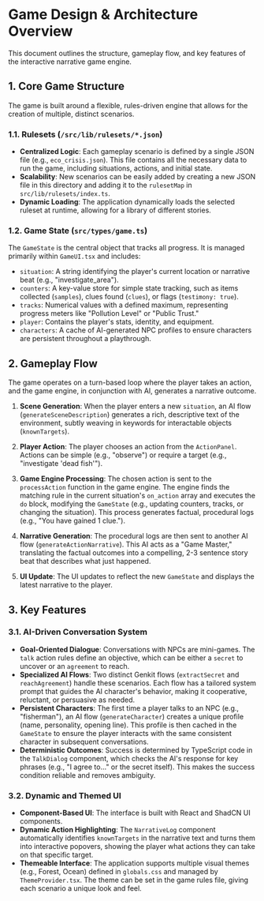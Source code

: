 # Game Design & Architecture Overview

This document outlines the structure, gameplay flow, and key features of the interactive narrative game engine.

## 1. Core Game Structure

The game is built around a flexible, rules-driven engine that allows for the creation of multiple, distinct scenarios.

### 1.1. Rulesets (`/src/lib/rulesets/*.json`)

- **Centralized Logic**: Each gameplay scenario is defined by a single JSON file (e.g., `eco_crisis.json`). This file contains all the necessary data to run the game, including situations, actions, and initial state.
- **Scalability**: New scenarios can be easily added by creating a new JSON file in this directory and adding it to the `rulesetMap` in `src/lib/rulesets/index.ts`.
- **Dynamic Loading**: The application dynamically loads the selected ruleset at runtime, allowing for a library of different stories.

### 1.2. Game State (`src/types/game.ts`)

The `GameState` is the central object that tracks all progress. It is managed primarily within `GameUI.tsx` and includes:

- `situation`: A string identifying the player's current location or narrative beat (e.g., "investigate_area").
- `counters`: A key-value store for simple state tracking, such as items collected (`samples`), clues found (`clues`), or flags (`testimony: true`).
- `tracks`: Numerical values with a defined maximum, representing progress meters like "Pollution Level" or "Public Trust."
- `player`: Contains the player's stats, identity, and equipment.
- `characters`: A cache of AI-generated NPC profiles to ensure characters are persistent throughout a playthrough.

## 2. Gameplay Flow

The game operates on a turn-based loop where the player takes an action, and the game engine, in conjunction with AI, generates a narrative outcome.

1.  **Scene Generation**: When the player enters a new `situation`, an AI flow (`generateSceneDescription`) generates a rich, descriptive text of the environment, subtly weaving in keywords for interactable objects (`knownTargets`).

2.  **Player Action**: The player chooses an action from the `ActionPanel`. Actions can be simple (e.g., "observe") or require a target (e.g., "investigate 'dead fish'").

3.  **Game Engine Processing**: The chosen action is sent to the `processAction` function in the game engine. The engine finds the matching rule in the current situation's `on_action` array and executes the `do` block, modifying the `GameState` (e.g., updating counters, tracks, or changing the situation). This process generates factual, procedural logs (e.g., "You have gained 1 clue.").

4.  **Narrative Generation**: The procedural logs are then sent to another AI flow (`generateActionNarrative`). This AI acts as a "Game Master," translating the factual outcomes into a compelling, 2-3 sentence story beat that describes what just happened.

5.  **UI Update**: The UI updates to reflect the new `GameState` and displays the latest narrative to the player.

## 3. Key Features

### 3.1. AI-Driven Conversation System

- **Goal-Oriented Dialogue**: Conversations with NPCs are mini-games. The `talk` action rules define an objective, which can be either a `secret` to uncover or an `agreement` to reach.
- **Specialized AI Flows**: Two distinct Genkit flows (`extractSecret` and `reachAgreement`) handle these scenarios. Each flow has a tailored system prompt that guides the AI character's behavior, making it cooperative, reluctant, or persuasive as needed.
- **Persistent Characters**: The first time a player talks to an NPC (e.g., "fisherman"), an AI flow (`generateCharacter`) creates a unique profile (name, personality, opening line). This profile is then cached in the `GameState` to ensure the player interacts with the same consistent character in subsequent conversations.
- **Deterministic Outcomes**: Success is determined by TypeScript code in the `TalkDialog` component, which checks the AI's response for key phrases (e.g., "I agree to..." or the secret itself). This makes the success condition reliable and removes ambiguity.

### 3.2. Dynamic and Themed UI

- **Component-Based UI**: The interface is built with React and ShadCN UI components.
- **Dynamic Action Highlighting**: The `NarrativeLog` component automatically identifies `knownTargets` in the narrative text and turns them into interactive popovers, showing the player what actions they can take on that specific target.
- **Themeable Interface**: The application supports multiple visual themes (e.g., Forest, Ocean) defined in `globals.css` and managed by `ThemeProvider.tsx`. The theme can be set in the game rules file, giving each scenario a unique look and feel.
